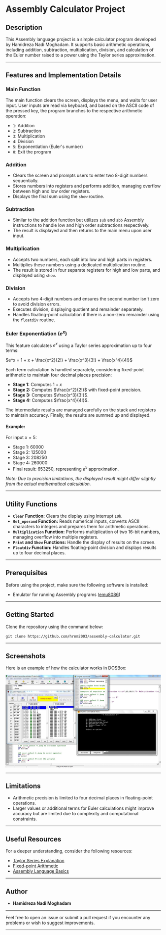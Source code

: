 # Assembly Calculator Project

## Description
This Assembly language project is a simple calculator program developed by Hamidreza Nadi Moghadam. It supports basic arithmetic operations, including addition, subtraction, multiplication, division, and calculation of the Euler number raised to a power using the Taylor series approximation.

---

## Features and Implementation Details

### Main Function
The main function clears the screen, displays the menu, and waits for user input. User inputs are read via keyboard, and based on the ASCII code of the pressed key, the program branches to the respective arithmetic operation:

- `1`: Addition
- `2`: Subtraction
- `3`: Multiplication
- `4`: Division
- `5`: Exponentiation (Euler's number)
- `0`: Exit the program

### Addition
- Clears the screen and prompts users to enter two 8-digit numbers sequentially.
- Stores numbers into registers and performs addition, managing overflow between high and low order registers.
- Displays the final sum using the `show` routine.

### Subtraction
- Similar to the addition function but utilizes `sub` and `sbb` Assembly instructions to handle low and high order subtractions respectively.
- The result is displayed and then returns to the main menu upon user input.

### Multiplication
- Accepts two numbers, each split into low and high parts in registers.
- Multiplies these numbers using a dedicated multiplication routine.
- The result is stored in four separate registers for high and low parts, and displayed using `show`.

### Division
- Accepts two 4-digit numbers and ensures the second number isn't zero to avoid division errors.
- Executes division, displaying quotient and remainder separately.
- Handles floating-point calculation if there is a non-zero remainder using the `floatdiv` routine.

### Euler Exponentiation ($e^x$)
This feature calculates $e^x$ using a Taylor series approximation up to four terms:

$e^x = 1 + x + \frac{x^2}{2!} + \frac{x^3}{3!} + \frac{x^4}{4!}$

Each term calculation is handled separately, considering fixed-point arithmetic to maintain four decimal places precision:

- **Stage 1:** Computes $1 + x$
- **Stage 2:** Computes $\frac{x^2}{2!}$ with fixed-point precision.
- **Stage 3:** Computes $\frac{x^3}{3!}$.
- **Stage 4:** Computes $\frac{x^4}{4!}$.

The intermediate results are managed carefully on the stack and registers to maintain accuracy. Finally, the results are summed up and displayed.

#### Example:
For input $x = 5$:
- Stage 1: 60000
- Stage 2: 125000
- Stage 3: 208250
- Stage 4: 260000
- Final result: 653250, representing $e^5$ approximation.

*Note: Due to precision limitations, the displayed result might differ slightly from the actual mathematical calculation.*

---

## Utility Functions
- **`Clear` Function:** Clears the display using interrupt `10h`.
- **`Get_operand` Function:** Reads numerical inputs, converts ASCII characters to integers and prepares them for arithmetic operations.
- **`Multiplication` Function:** Performs multiplication of two 16-bit numbers, managing overflow into multiple registers.
- **`Print` and `Show` Functions:** Handle the display of results on the screen.
- **`Floatdiv` Function:** Handles floating-point division and displays results up to four decimal places.

---

## Prerequisites

Before using the project, make sure the following software is installed:

- Emulator for running Assembly programs ([emu8086](https://en.wikipedia.org/wiki/Intel_8086))

---

## Getting Started

Clone the repository using the command below:

```
git clone https://github.com/hrnm2003/assembly-calculator.git
```

---

## Screenshots

Here is an example of how the calculator works in DOSBox:


![Main Menu of Calculator](https://raw.githubusercontent.com/hrnm2003/assembly-calculator/refs/heads/main/demos/main-menu.jpg)

---

## Limitations
- Arithmetic precision is limited to four decimal places in floating-point operations.
- Larger values or additional terms for Euler calculations might improve accuracy but are limited due to complexity and computational constraints.

---

## Useful Resources

For a deeper understanding, consider the following resources:

- [Taylor Series Explanation](https://en.wikipedia.org/wiki/Taylor_series)
- [Fixed-point Arithmetic](https://en.wikipedia.org/wiki/Fixed-point_arithmetic)
- [Assembly Language Basics](https://en.wikibooks.org/wiki/X86_Assembly)

---

## Author
- **Hamidreza Nadi Moghadam**

---

Feel free to open an issue or submit a pull request if you encounter any problems or wish to suggest improvements.

---